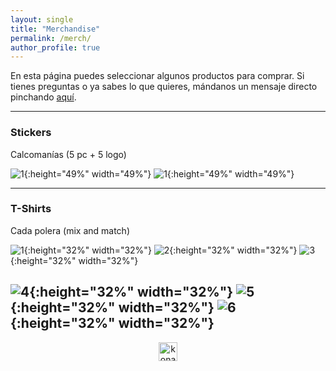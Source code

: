 ```yaml
---
layout: single
title: "Merchandise"
permalink: /merch/
author_profile: true
---
```


En esta página puedes seleccionar algunos productos para comprar. Si tienes preguntas o ya sabes lo que quieres, mándanos un mensaje directo pinchando [aquí](https://twitter.com/tresquintos).


---
### Stickers

Calcomanías (5 pc + 5 logo)

![1](/images/brand/merch/merch_pc3.jpeg){:height="49%" width="49%"} ![1](/images/brand/merch/merch_sticker6.png){:height="49%" width="49%"}


---
### T-Shirts
Cada polera (mix and match)

![1](/images/brand/merch/merch_polera1.png){:height="32%" width="32%"} ![2](/images/brand/merch/merch_polera2.png){:height="32%" width="32%"} ![3](/images/brand/merch/merch_polera3.png){:height="32%" width="32%"}

![4](/images/brand/merch/merch_polera4.png){:height="32%" width="32%"} ![5](/images/brand/merch/merch_polera5.png){:height="32%" width="32%"} ![6](/images/brand/merch/merch_polera6.png){:height="32%" width="32%"}
---

<!-- NES -->
<style>
.aligncenter {
    text-align: center;
}
</style>
<p class="aligncenter">
    <img src="/images/nes.png" width="30" height="30" alt="konami" />
</p>
<script src="/js/topsecret.js"></script>


<!-- Favicon -->
<link rel="apple-touch-icon" sizes="180x180" href="/apple-touch-icon.png">
<link rel="icon" type="image/png" sizes="32x32" href="/favicon-32x32.png">
<link rel="icon" type="image/png" sizes="16x16" href="/favicon-16x16.png">
<link rel="manifest" href="/site.webmanifest">
<link rel="mask-icon" href="/safari-pinned-tab.svg" color="#5bbad5">
<meta name="msapplication-TileColor" content="#b91d47">
<meta name="theme-color" content="#ffffff">
